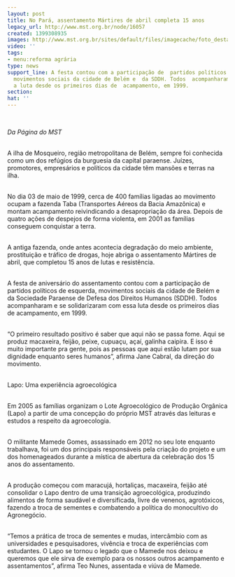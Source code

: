 ```yaml
---
layout: post
title: No Pará, assentamento Mártires de abril completa 15 anos
legacy_url: http://www.mst.org.br/node/16057
created: 1399308935
images: http://www.mst.org.br/sites/default/files/imagecache/foto_destaque/Ass para.JPG
video: ''
tags:
- menu:reforma agrária
type: news
support_line: A festa contou com a participação de  partidos políticos de esquerda,
  movimentos sociais da cidade de Belém e  da SDDH. Todos  acompanharam e se solidarizaram
  a luta desde os primeiros dias de  acampamento, em 1999.
section: 
hat: ''
---
```

<p>&nbsp;</p><p><em>Da Página do&nbsp;MST</em></p><p><br>A ilha de Mosqueiro, região metropolitana de Belém, sempre foi conhecida como um dos refúgios da burguesia da capital paraense. Juízes, promotores, empresários e políticos da cidade têm mansões e terras na ilha.</p><p><br>No dia 03 de maio de 1999, cerca de 400 famílias ligadas ao movimento ocupam a fazenda Taba (Transportes Aéreos da Bacia Amazônica) e montam acampamento reivindicando a desapropriação da área. Depois de quatro ações de despejos de forma violenta, em 2001 as famílias conseguem conquistar a terra.</p><p><br>A antiga fazenda, onde antes acontecia degradação do meio ambiente, prostituição e tráfico de drogas, hoje abriga o assentamento Mártires de abril, que completou 15 anos de lutas e resistência.</p><p><br>A festa de aniversário do assentamento contou com a participação de partidos políticos de esquerda, movimentos sociais da cidade de Belém e da Sociedade Paraense de Defesa dos Direitos Humanos (SDDH). Todos acompanharam e se solidarizaram com essa luta desde os primeiros dias de acampamento, em 1999.</p><p><br>“O primeiro resultado positivo é saber que aqui não se passa fome. Aqui se produz macaxeira, feijão, peixe, cupuaçu, açaí, galinha caipira. E isso é muito importante pra gente, pois as pessoas que aqui estão lutam por sua dignidade enquanto seres humanos”, afirma Jane Cabral, da direção do movimento.<br>&nbsp;</p><p>Lapo: Uma experiência agroecológica</p><p><br>Em 2005 as famílias organizam o Lote Agroecológico de Produção Orgânica (Lapo) a partir de uma concepção do próprio MST através das leituras e estudos a respeito da agroecologia.</p><p><br>O militante Mamede Gomes, assassinado em 2012 no seu lote enquanto trabalhava, foi um dos principais responsáveis pela criação do projeto e um dos homenageados durante a mística de abertura da celebração dos 15 anos do assentamento.</p><p><br>A produção começou com maracujá, hortaliças, macaxeira, feijão até consolidar o Lapo dentro de uma transição agroecológica, produzindo alimentos de forma saudável e diversificada, livre de venenos, agrotóxicos, fazendo a troca de sementes e combatendo a política do monocultivo do Agronegócio.</p><p><br>“Temos a prática de troca de sementes e mudas, intercâmbio com as universidades e pesquisadores, vivência e troca de experiências com estudantes. O Lapo se tornou o legado que o Mamede nos deixou e queremos que ele sirva de exemplo para os nossos outros acampamento e assentamentos”, afirma Teo Nunes, assentada e viúva de Mamede.</p>
